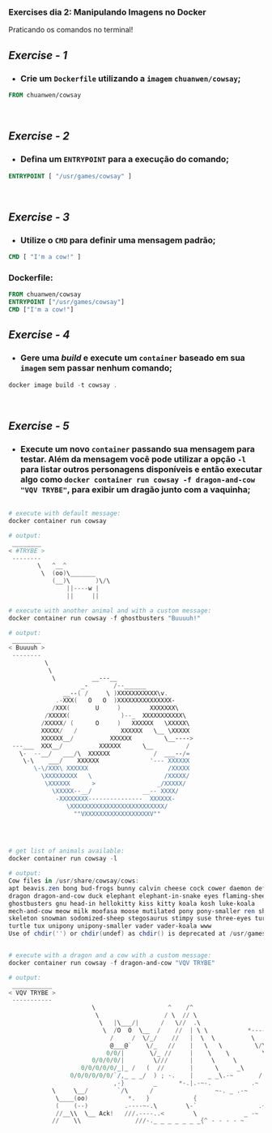 ### Exercises dia 2: Manipulando Imagens no Docker

Praticando os comandos no terminal!

## _**Exercise - 1**_

- ### Crie um `Dockerfile` utilizando a `imagem` `chuanwen/cowsay`;

```dockerfile
FROM chuanwen/cowsay
```

<br>

## _**Exercise - 2**_

- ### Defina um `ENTRYPOINT` para a execução do comando;

```dockerfile
ENTRYPOINT [ "/usr/games/cowsay" ]
```

<br>

## _**Exercise - 3**_

- ### Utilize o `CMD` para definir uma mensagem padrão;

```dockerfile
CMD [ "I'm a cow!" ]
```

### Dockerfile:
```dockerfile
FROM chuanwen/cowsay
ENTRYPOINT ["/usr/games/cowsay"]
CMD ["I'm a cow!"]
```

## _**Exercise - 4**_

- ### Gere uma _build_ e execute um `container` baseado em sua `imagem` sem passar nenhum comando;

```powershell
docker image build -t cowsay .
```

<br>

## _**Exercise - 5**_

- ### Execute um novo `container` passando sua mensagem para testar. Além da mensagem você pode utilizar a opção `-l` para listar outros personagens disponíveis e então executar algo como `docker container run cowsay -f dragon-and-cow "VQV TRYBE"`, para exibir um dragão junto com a vaquinha;

```powershell

# execute with default message:
docker container run cowsay

# output:
 ________
< #TRYBE >
 --------
        \   ^__^
         \  (oo)\_______
            (__)\       )\/\
                ||----w |
                ||     ||
```

```powershell
# execute with another animal and with a custom message:
docker container run cowsay -f ghostbusters "Buuuuh!"

# output:
 ________
< Buuuuh >
 --------
          \
           \
            \          __---__
                    _-       /--______
               __--( /     \ )XXXXXXXXXXX\v.
             .-XXX(   O   O  )XXXXXXXXXXXXXXX-
            /XXX(       U     )        XXXXXXX\
          /XXXXX(              )--_  XXXXXXXXXXX\
         /XXXXX/ (      O     )   XXXXXX   \XXXXX\
         XXXXX/   /            XXXXXX   \__ \XXXXX
         XXXXXX__/          XXXXXX         \__---->
 ---___  XXX__/          XXXXXX      \__         /
   \-  --__/   ___/\  XXXXXX            /  ___--/=
    \-\    ___/    XXXXXX              '--- XXXXXX
       \-\/XXX\ XXXXXX                      /XXXXX
         \XXXXXXXXX   \                    /XXXXX/
          \XXXXXX      >                 _/XXXXX/
            \XXXXX--__/              __-- XXXX/
             -XXXXXXXX---------------  XXXXXX-
                \XXXXXXXXXXXXXXXXXXXXXXXXXX/
                  ""VXXXXXXXXXXXXXXXXXXV""
```

<br>

```powershell

# get list of animals available:
docker container run cowsay -l

# output:
Cow files in /usr/share/cowsay/cows:
apt beavis.zen bong bud-frogs bunny calvin cheese cock cower daemon default
dragon dragon-and-cow duck elephant elephant-in-snake eyes flaming-sheep
ghostbusters gnu head-in hellokitty kiss kitty koala kosh luke-koala
mech-and-cow meow milk moofasa moose mutilated pony pony-smaller ren sheep
skeleton snowman sodomized-sheep stegosaurus stimpy suse three-eyes turkey
turtle tux unipony unipony-smaller vader vader-koala www
Use of chdir('') or chdir(undef) as chdir() is deprecated at /usr/games/cowsay line 95.

```

```powershell

# execute with a dragon and a cow with a custom message:
docker container run cowsay -f dragon-and-cow "VQV TRYBE"

# output:
 ___________
< VQV TRYBE >
 -----------
                       \                    ^    /^
                        \                  / \  // \
                         \   |\___/|      /   \//  .\
                          \  /O  O  \__  /    //  | \ \           *----*
                            /     /  \/_/    //   |  \  \          \   |
                            @___@`    \/_   //    |   \   \         \/\ \
                           0/0/|       \/_ //     |    \    \         \  \
                       0/0/0/0/|        \///      |     \     \       |  |
                    0/0/0/0/0/_|_ /   (  //       |      \     _\     |  /
                 0/0/0/0/0/0/`/,_ _ _/  ) ; -.    |    _ _\.-~       /   /
                             ,-}        _      *-.|.-~-.           .~    ~
            \     \__/        `/\      /                 ~-. _ .-~      /
             \____(oo)           *.   }            {                   /
             (    (--)          .----~-.\        \-`                 .~
             //__\\  \__ Ack!   ///.----..<        \             _ -~
            //    \\               ///-._ _ _ _ _ _ _{^ - - - - ~
```